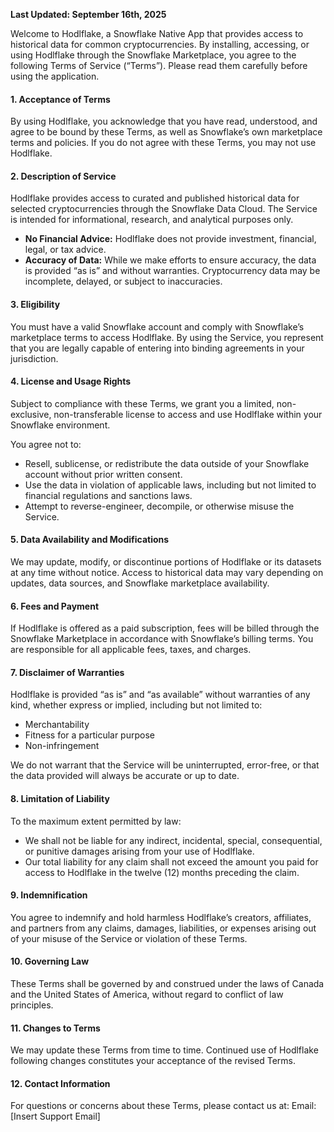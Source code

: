 **Last Updated: September 16th, 2025**

Welcome to Hodlflake, a Snowflake Native App that provides access to historical data for common cryptocurrencies. By installing, accessing, or using Hodlflake through the Snowflake Marketplace, you agree to the following Terms of Service (“Terms”). Please read them carefully before using the application.

#### 1. Acceptance of Terms

By using Hodlflake, you acknowledge that you have read, understood, and agree to be bound by these Terms, as well as Snowflake’s own marketplace terms and policies. If you do not agree with these Terms, you may not use Hodlflake.

#### 2. Description of Service

Hodlflake provides access to curated and published historical data for selected cryptocurrencies through the Snowflake Data Cloud. The Service is intended for informational, research, and analytical purposes only.

- **No Financial Advice:** Hodlflake does not provide investment, financial, legal, or tax advice.
- **Accuracy of Data:** While we make efforts to ensure accuracy, the data is provided “as is” and without warranties. Cryptocurrency data may be incomplete, delayed, or subject to inaccuracies.

#### 3. Eligibility

You must have a valid Snowflake account and comply with Snowflake’s marketplace terms to access Hodlflake. By using the Service, you represent that you are legally capable of entering into binding agreements in your jurisdiction.

#### 4. License and Usage Rights

Subject to compliance with these Terms, we grant you a limited, non-exclusive, non-transferable license to access and use Hodlflake within your Snowflake environment.

You agree not to:

- Resell, sublicense, or redistribute the data outside of your Snowflake account without prior written consent.
- Use the data in violation of applicable laws, including but not limited to financial regulations and sanctions laws.
- Attempt to reverse-engineer, decompile, or otherwise misuse the Service.

#### 5. Data Availability and Modifications

We may update, modify, or discontinue portions of Hodlflake or its datasets at any time without notice. Access to historical data may vary depending on updates, data sources, and Snowflake marketplace availability.

#### 6. Fees and Payment

If Hodlflake is offered as a paid subscription, fees will be billed through the Snowflake Marketplace in accordance with Snowflake’s billing terms. You are responsible for all applicable fees, taxes, and charges.

#### 7. Disclaimer of Warranties

Hodlflake is provided “as is” and “as available” without warranties of any kind, whether express or implied, including but not limited to:

- Merchantability
- Fitness for a particular purpose
- Non-infringement

We do not warrant that the Service will be uninterrupted, error-free, or that the data provided will always be accurate or up to date.

#### 8. Limitation of Liability

To the maximum extent permitted by law:

- We shall not be liable for any indirect, incidental, special, consequential, or punitive damages arising from your use of Hodlflake.
- Our total liability for any claim shall not exceed the amount you paid for access to Hodlflake in the twelve (12) months preceding the claim.

#### 9. Indemnification

You agree to indemnify and hold harmless Hodlflake’s creators, affiliates, and partners from any claims, damages, liabilities, or expenses arising out of your misuse of the Service or violation of these Terms.

#### 10. Governing Law

These Terms shall be governed by and construed under the laws of Canada and the United States of America, without regard to conflict of law principles.

#### 11. Changes to Terms

We may update these Terms from time to time. Continued use of Hodlflake following changes constitutes your acceptance of the revised Terms.

#### 12. Contact Information

For questions or concerns about these Terms, please contact us at:
Email: [Insert Support Email]

